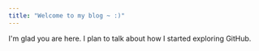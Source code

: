 ```yaml
---
title: "Welcome to my blog ~ :)"
---
```


I'm glad you are here. I plan to talk about how I started exploring GitHub.
